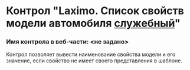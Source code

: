 ﻿---
description: 2.4.9.1
---
# Контрол "Laximo. Список свойств модели автомобиля [служебный](!)"
### Имя контрола в веб-части: <не задано>
Контрол позволяет вывести наименование свойства модели и его значение, если свойство не имеет своего представления в шаблоне.
